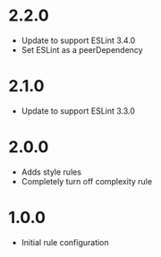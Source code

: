 # 2.2.0

- Update to support ESLint 3.4.0
- Set ESLint as a peerDependency

# 2.1.0

- Update to support ESLint 3.3.0

# 2.0.0

- Adds style rules
- Completely turn off complexity rule

# 1.0.0

- Initial rule configuration
